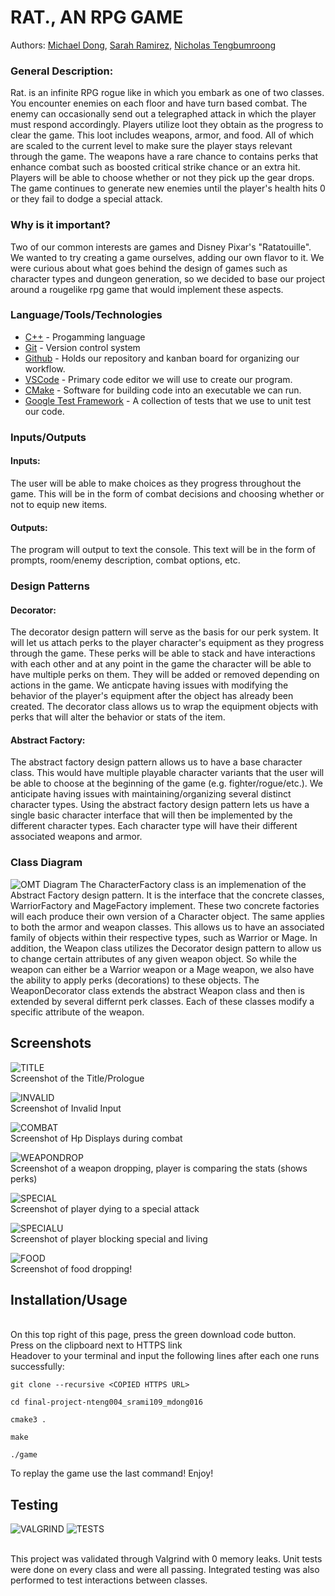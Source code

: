 # RAT., AN RPG GAME

  Authors: [Michael Dong](https://github.com/toothnnail), [Sarah Ramirez](https://github.com/Sarah-Rami27), [Nicholas Tengbumroong](https://github.com/nicholastengbumroong)

 ### General Description:
 >  
  Rat. is an infinite RPG rogue like in which you embark as one of two classes. You encounter enemies on each floor and have turn based combat. The enemy can occasionally send out a telegraphed attack in which the player must respond accordingly. Players utilize loot they obtain as the progress to clear the game. This loot includes weapons, armor, and food. All of which are scaled to the current level to make sure the player stays relevant through the game. The weapons have a rare chance to contains perks that enhance combat such as boosted critical strike chance or an extra hit. Players will be able to choose whether or not they pick up the gear drops. The game continues to generate new enemies until the player's health hits 0 or they fail to dodge a special attack.
 > 
 ### Why is it important?
  Two of our common interests are games and Disney Pixar's "Ratatouille". We wanted to try creating a game ourselves, adding our own flavor to it. We were curious about what goes behind the design of games such as character types and dungeon generation, so we decided to base our project around a rougelike rpg game that would implement these aspects. 
 > 
 ### Language/Tools/Technologies
  * [C++](https://www.cplusplus.com/) - Progamming language
  * [Git](https://git-scm.com/) - Version control system 
  * [Github](https://github.com/) - Holds our repository and kanban board for organizing our workflow. 
  * [VSCode](https://code.visualstudio.com/) - Primary code editor we will use to create our program.
  * [CMake](https://cmake.org/) - Software for building code into an executable we can run. 
  * [Google Test Framework](https://github.com/google/googletest) - A collection of tests that we use to unit test our code. 
 
 ### Inputs/Outputs
  #### Inputs: 
   The user will be able to make choices as they progress throughout the game. This will be in the form of combat decisions and choosing whether or not to equip new items.  
  #### Outputs: 
   The program will output to text the console. This text will be in the form of prompts, room/enemy description, combat options, etc.  
 
 ### Design Patterns
  #### Decorator: 
  The decorator design pattern will serve as the basis for our perk system. It will let us attach perks to the player character's equipment as they progress through the game. These perks will be able to stack and have interactions with each other and at any point in the game the character will be able to have multiple perks on them. They will be added or removed depending on actions in the game. We anticpate having issues with modifying the behavior of the player's equipment after the object has already been created. The decorator class allows us to wrap the equipment objects with perks that will alter the behavior or stats of the item.
  #### Abstract Factory:
  The abstract factory design pattern allows us to have a base character class. This would have multiple playable character variants that the user will be able to choose at the beginning of the game (e.g. fighter/rogue/etc.). We anticipate having issues with maintaining/organizing several distinct character types. Using the abstract factory design pattern lets us have a single basic character interface that will then be implemented by the different character types. Each character type will have their different associated weapons and armor.
 
### Class Diagram
![OMT Diagram](/DesignDocuments/OmtV6.png)
The CharacterFactory class is an implemenation of the Abstract Factory design pattern. It is the interface that the concrete classes, WarriorFactory and MageFactory implement. These two concrete factories will each produce their own version of a Character object. The same applies to both the armor and weapon classes. This allows us to have an associated family of objects within their respective types, such as Warrior or Mage.
In addition, the Weapon class utilizes the Decorator design pattern to allow us to change certain attributes of any given weapon object. So while the weapon can either be a Warrior weapon or a Mage weapon, we also have the ability to apply perks (decorations) to these objects. The WeaponDecorator class extends the abstract Weapon class and then is extended by several differnt perk classes. Each of these classes modify a specific attribute of the weapon. 
 
 ## Screenshots
 ![TITLE](/Screenshots/title.png)
 <br /> Screenshot of the Title/Prologue
 
 ![INVALID](/Screenshots/invalidInput.png)
 <br /> Screenshot of Invalid Input
 
 ![COMBAT](/Screenshots/combatHealth.png)
 <br /> Screenshot of Hp Displays during combat
 
 ![WEAPONDROP](/Screenshots/WeaponDropComparison.png)
 <br /> Screenshot of a weapon dropping, player is comparing the stats (shows perks)
 
 ![SPECIAL](/Screenshots/unblockedSpecial.png)
 <br /> Screenshot of player dying to a special attack
 
 ![SPECIALU](/Screenshots/blockedSpecial.png)
 <br /> Screenshot of player blocking special and living
 
 ![FOOD](/Screenshots/food.png)
 <br /> Screenshot of food dropping!
 
 ## Installation/Usage
 <br /> On this top right of this page, press the green download code button.
 <br /> Press on the clipboard next to HTTPS link
 <br /> Headover to your terminal and input the following lines after each one runs successfully:
  ```
  git clone --recursive <COPIED HTTPS URL>
  
  cd final-project-nteng004_srami109_mdong016
  
  cmake3 .
  
  make
  
  ./game
  ```
 To replay the game use the last command! Enjoy!
 ## Testing
 
 ![VALGRIND](https://github.com/Sarah-Rami27/rat_rpg_game/blob/gh-pages/Screenshots/valgrind.png)
 ![TESTS](https://github.com/Sarah-Rami27/rat_rpg_game/blob/gh-pages/Screenshots/tests.png)
 
 <br /> This project was validated through Valgrind with 0 memory leaks. Unit tests were done on every class and were all passing. Integrated testing was also performed to test interactions between classes. 
 
